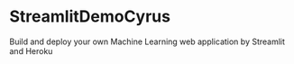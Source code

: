 # StreamlitDemoCyrus
Build and deploy your own Machine Learning web application by Streamlit and Heroku
